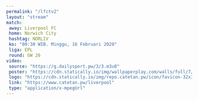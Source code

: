 ```yaml
---
permalink: "/lfctv2"
layout: "stream"
match:
 away: Liverpool FC
 home: Norwich City
 hashtag: NORLIV
 ko: "00:30 WIB. Minggu, 16 Februari 2020"
 liga: EPL
 round: GW 26
video:
 source: "https://g.dailysport.pw/3/3.m3u8"
 poster: "https://cdn.statically.io/img/wallpaperplay.com/walls/full/7/1/1/324254.jpg?w=720&quality=60&format=webp"
 logo: "https://cdn.statically.io/img/repo.catetan.pw/icon/favicon-32x32.png"
 link: "https://www.catetan.pw/liverpool"
 type: "application/x-mpegUrl"
---
```


